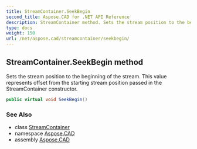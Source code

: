 ```yaml
---
title: StreamContainer.SeekBegin
second_title: Aspose.CAD for .NET API Reference
description: StreamContainer method. Sets the stream position to the beginning of the stream. This value represents offset from the starting stream position passed in the StreamContainer constructor
type: docs
weight: 150
url: /net/aspose.cad/streamcontainer/seekbegin/
---
```

## StreamContainer.SeekBegin method

Sets the stream position to the beginning of the stream. This value represents offset from the starting stream position passed in the StreamContainer constructor.

```csharp
public virtual void SeekBegin()
```

### See Also

* class [StreamContainer](../)
* namespace [Aspose.CAD](../../streamcontainer/)
* assembly [Aspose.CAD](../../../)


